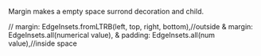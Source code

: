 Margin makes a empty space surrond decoration and child.

// margin: EdgeInsets.fromLTRB(left, top, right, bottom),//outside & margin: EdgeInsets.all(numerical value),  &  padding: EdgeInsets.all(num value),//inside space
